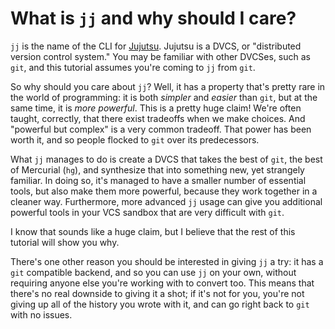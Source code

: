 # What is `jj` and why should I care?

`jj` is the name of the CLI for [Jujutsu][jj]. Jujutsu is a DVCS, or
"distributed version control system." You may be familiar with other DVCSes,
such as `git`, and this tutorial assumes you're coming to `jj` from `git`.

So why should you care about `jj`? Well, it has a property that's pretty rare
in the world of programming: it is both *simpler* and *easier* than `git`, but
at the same time, it is *more powerful*. This is a pretty huge claim! We're
often taught, correctly, that there exist tradeoffs when we make choices. And
"powerful but complex" is a very common tradeoff. That power has been worth it,
and so people flocked to `git` over its predecessors.

What `jj` manages to do is create a DVCS that takes the best of `git`, the best
of Mercurial (`hg`), and synthesize that into something new, yet strangely
familiar. In doing so, it's managed to have a smaller number of essential tools,
but also make them more powerful, because they work together in a cleaner way.
Furthermore, more advanced `jj` usage can give you additional powerful tools in
your VCS sandbox that are very difficult with `git`.

I know that sounds like a huge claim, but I believe that the rest of this
tutorial will show you why.

There's one other reason you should be interested in giving `jj` a try: it has
a `git` compatible backend, and so you can use `jj` on your own, without requiring anyone
else you're working with to convert too. This means that there's no real
downside to giving it a shot; if it's not for you, you're not giving up all of
the history you wrote with it, and can go right back to `git` with no issues.

[jj]: https://github.com/martinvonz/jj
